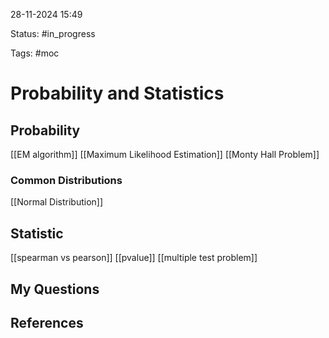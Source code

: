 

28-11-2024 15:49

Status: #in_progress

Tags: #moc 

# Probability and Statistics

## Probability
[[EM algorithm]]
[[Maximum Likelihood Estimation]]
[[Monty Hall Problem]]

### Common Distributions
[[Normal Distribution]]

## Statistic
[[spearman vs pearson]]
[[pvalue]]
[[multiple test problem]]



## My Questions



## References

